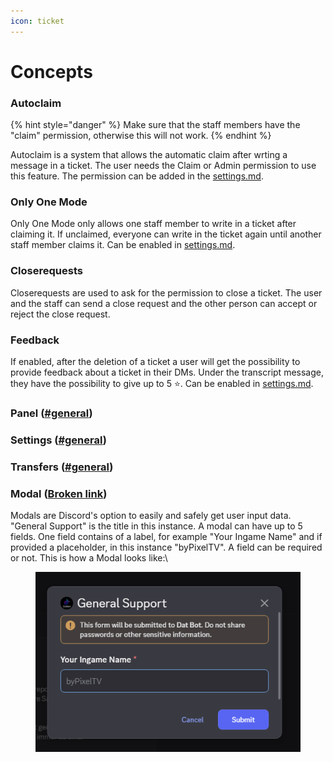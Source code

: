 ```yaml
---
icon: ticket
---
```


# Concepts

### Autoclaim

{% hint style="danger" %}
Make sure that the staff members have the "claim" permission, otherwise this will not work.
{% endhint %}

Autoclaim is a system that allows the automatic claim after wrting a message in a ticket. The user needs the Claim or Admin permission to use this feature. The permission can be added in the [settings.md](settings.md "mention").

### Only One Mode

Only One Mode only allows one staff member to write in a ticket after claiming it. If unclaimed, everyone can write in the ticket again until another staff member claims it. Can be enabled in [settings.md](settings.md "mention").

### Closerequests

Closerequests are used to ask for the permission to close a ticket. The user and the staff can send a close request and the other person can accept or reject the close request.

### Feedback

If enabled, after the deletion of a ticket a user will get the possibility to provide feedback about a ticket in their DMs. Under the transcript message, they have the possibility to give up to 5 ⭐. Can be enabled in [settings.md](settings.md "mention").

### Panel ([#general](panels.md#general "mention"))

### Settings ([#general](settings.md#general "mention"))

### Transfers ([#general](transfers.md#general "mention"))

### Modal ([Broken link](broken-reference "mention"))

Modals are Discord's option to easily and safely get user input data. "General Support" is the title in this instance. A modal can have up to 5 fields. One field contains of a label, for example "Your Ingame Name" and if provided a placeholder, in this instance "byPixelTV". A field can be required or not. This is how a Modal looks like:\


<figure><img src="../../../.gitbook/assets/grafik (8).png" alt=""><figcaption></figcaption></figure>
